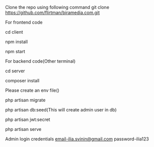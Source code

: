 Clone the repo using following command git clone https://github.com/flirtman/biramedia.com.git

For frontend code

cd client

npm install

npm start

For backend code(Other terminal)

cd server

composer install

Please create an env file()

php artisan migrate

php artisan db:seed(This will create admin user in db)

php artisan jwt:secret

php artisan serve

Admin login credentials email-ilia.svinin@gmail.com password-ilia123
